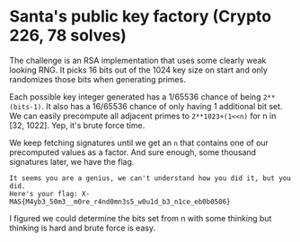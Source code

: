 # Santa's public key factory (Crypto 226, 78 solves)

The challenge is an RSA implementation that uses some clearly weak looking RNG. It picks 16 bits out of the 1024 key size on start and only randomizes those bits when generating primes.

Each possible key integer generated has a 1/65536 chance of being `2**(bits-1)`. It also has a 16/65536 chance of only having 1 additional bit set. We can easily precompute all adjacent primes to `2**1023+(1<<n)` for n in [32, 1022]. Yep, it's brute force time.

We keep fetching signatures until we get an `n` that contains one of our precomputed values as a factor. And sure enough, some thousand signatures later, we have the flag.

```
It seems you are a genius, we can't understand how you did it, but you did.
Here's your flag: X-MAS{M4yb3_50m3__m0re_r4nd0mn3s5_w0u1d_b3_n1ce_eb0b0506}
```

I figured we could determine the bits set from n with some thinking but thinking is hard and brute force is easy.
